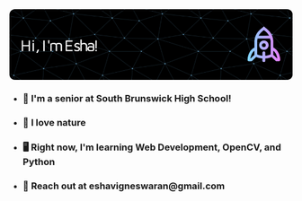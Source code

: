 <img src = "github-pic-2.png" align = "center">


<ul>
  
  <li><h3>🏫 I'm a senior at South Brunswick High School!</h3></li>
  <li><h3>🌱 I love nature</h3></li>
  <li><h3>🖥️ Right now, I'm learning Web Development, OpenCV, and Python</h3></li>
  <li><h3>📧 Reach out at eshavigneswaran@gmail.com</h3></li>

  
</ul>
